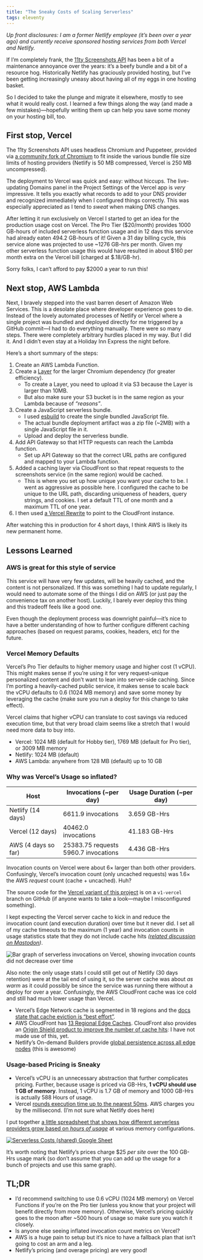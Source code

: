 ```yaml
---
title: "The Sneaky Costs of Scaling Serverless"
tags: eleventy
---
```

_Up front disclosures: I am a former Netlify employee (it’s been over a year ago) and currently receive sponsored hosting services from both Vercel and Netlify._

If I’m completely frank, the [11ty Screenshots API](https://www.11ty.dev/docs/services/screenshots/) has been a bit of a maintenance annoyance over the years: it’s a beefy bundle and a bit of a resource hog. Historically Netlify has graciously provided hosting, but I’ve been getting increasingly uneasy about having all of my eggs in one hosting basket.

So I decided to take the plunge and migrate it elsewhere, mostly to see what it would really cost. I learned a few things along the way (and made a few mistakes)—hopefully writing them up can help you save some money on your hosting bill, too.

## First stop, Vercel

The 11ty Screenshots API uses headless Chromium and Puppeteer, provided via [a community fork of Chromium](https://github.com/Sparticuz/chromium) to fit inside the various bundle file size limits of hosting providers (Netlify is 50 MB compressed, Vercel is 250 MB uncompressed).

The deployment to Vercel was quick and easy: without hiccups. The live-updating Domains panel in the Project Settings of the Vercel app is _very_ impressive. It tells you exactly what records to add to your DNS provider and recognized immediately when I configured things correctly. This was especially appreciated as I tend to _sweat_ when making DNS changes.

After letting it run exclusively on Vercel I started to get an idea for the production usage cost on Vercel. The Pro Tier ($20/month) provides 1000 GB-hours of included serverless function usage and in 12 days this service had already eaten 494.2 GB-hours of it! Given a 31 day billing cycle, this service alone was projected to use ~1276 GB-hrs per month. Given my other serverless function usage this would have resulted in about $160 per month extra on the Vercel bill (charged at $.18/GB-hr).

Sorry folks, I can’t afford to pay $2000 a year to run this!

## Next stop, AWS Lambda

Next, I bravely stepped into the vast barren desert of Amazon Web Services. This is a desolate place where developer experience goes to die. Instead of the lovely automated processes of Netlify or Vercel where a single project was bundled and deployed directly for me triggered by a GitHub commit—I had to do everything manually. There were so many steps. There were completely arbitrary hurdles placed in my way. But I did it. And I didn’t even stay at a Holiday Inn Express the night before.

Here’s a short summary of the steps:

1. Create an AWS Lambda Function.
1. Create a [Layer](https://docs.aws.amazon.com/lambda/latest/dg/chapter-layers.html) for the larger Chromium dependency (for greater efficiency).
	* To create a Layer, you need to upload it via S3 because the Layer is larger than 10MB.
	* But also make sure your S3 bucket is in the same region as your Lambda because of *“reasons”*.
1. Create a JavaScript serverless bundle.
	* I used [esbuild](https://esbuild.github.io/) to create the single bundled JavaScript file.
	* The actual bundle deployment artifact was a zip file (~2MB) with a single JavaScript file in it.
	* Upload and deploy the serverless bundle.
1. Add API Gateway so that HTTP requests can reach the Lambda function.
	* Set up API Gateway so that the correct URL paths are configured and mapped to your Lambda function.
1. Added a caching layer via CloudFront so that repeat requests to the screenshots service (in the same region) would be cached.
	* This is where you set up how unique you want your cache to be. I went as aggressive as possible here. I configured the cache to be unique to the URL path, discarding uniqueness of headers, query strings, and cookies. I set a default TTL of one month and a maximum TTL of one year.
1. I then used [a Vercel Rewrite](https://vercel.com/docs/edge-network/rewrites) to point to the CloudFront instance.

After watching this in production for 4 short days, I think AWS is likely its new permanent home.

## Lessons Learned

### AWS is great for this style of service

This service will have very few updates, will be heavily cached, and the content is not personalized. If this was something I had to update regularly, I would need to automate some of the things I did on AWS (or just pay the convenience tax on another host). Luckily, I barely ever deploy this thing and this tradeoff feels like a good one.

Even though the deployment process was downright painful—it’s nice to have a better understanding of how to further configure different caching approaches (based on request params, cookies, headers, etc) for the future.

### Vercel Memory Defaults

Vercel’s Pro Tier defaults to higher memory usage and higher cost (1 vCPU). This might makes sense if you’re using it for very request-unique personalized content and don’t want to lean into server-side caching. Since I’m porting a heavily-cached public service, it makes sense to scale back the vCPU defaults to 0.6 (1024 MB memory) and save some money by leveraging the cache (make sure you run a deploy for this change to take effect).

Vercel claims that higher vCPU can translate to cost savings via reduced execution time, but that very broad claim seems like a stretch that I would need more data to buy into.

* Vercel: 1024 MB (default for Hobby tier), 1769 MB (default for Pro tier), or 3009 MB memory
* Netlify: 1024 MB (default)
* AWS Lambda: anywhere from 128 MB (default) up to 10 GB

### Why was Vercel’s Usage so inflated?

<table>
  <thead>
    <tr>
      <th>Host</th>
      <th>Invocations (~per day)</th>
      <th class="numeric">Usage Duration (~per day)</th>
    </tr>
  </thead>
  <tbody>
    <tr>
      <td>Netlify (14 days)</td>
      <td>6611.9 invocations</td><!-- 92567 -->
      <td class="numeric">3.659 GB-Hrs</td><!-- 51.23 -->
    </tr>
    <tr>
      <td>Vercel (12 days)</td>
      <td>40462.0 invocations</td><!-- 485545 -->
      <td class="numeric">41.183 GB-Hrs</td><!-- 494.2 -->
    </tr>
    <tr>
      <td>AWS (4 days so far)</td>
      <td>25383.75 requests<br>5960.7 invocations</td><!-- 23843 API gateway, 101535 Cloudfront -->
      <td class="numeric">4.436 GB-Hrs</td><!-- 63884 seconds, 17.74555556h -->
    </tr>
  </tbody>
</table>

Invocation counts on Vercel were about 6× larger than both other providers. Confusingly, Vercel’s invocation count (only uncached requests) was 1.6× the AWS _request_ count (cache + uncached). Huh?

The source code for the [Vercel variant of this project](https://github.com/11ty/api-screenshot/tree/v1-vercel) is on a `v1-vercel` branch on GitHub (if anyone wants to take a look—maybe I misconfigured something).

I kept expecting the Vercel server cache to kick in and reduce the invocation count (and execution duration) over time but it never did. I set all of my cache timeouts to the maximum (1 year) and invocation counts in usage statistics state that they do not include cache hits _([related discussion on Mastodon](https://fediverse.zachleat.com/@zachleat/112899549153465977))_.

<img src="/web/img/posts/serverless-cost/vercel-invocations-2.png" alt="Bar graph of serverless invocations on Vercel, showing invocation counts did not decrease over time">

Also note: the only usage stats I could still get out of Netlify (30 days retention) were at the tail end of using it, so the server cache was about _as warm_ as it could possibly be since the service was running there without a deploy for over a year. Confusingly, the AWS CloudFront cache was ice cold and still had much lower usage than Vercel.

* Vercel’s Edge Network cache is segmented in 18 regions and the [docs state that cache eviction is “best effort”](https://vercel.com/docs/edge-network/caching#limits).
* AWS CloudFront has [13 Regional Edge Caches](https://aws.amazon.com/cloudfront/features/). CloudFront also provides an [Origin Shield product to improve the number of cache hits](https://docs.aws.amazon.com/AmazonCloudFront/latest/DeveloperGuide/cache-hit-ratio.html#cache-hit-ratio-use-origin-shield): I have not made use of this, yet.
* Netlify’s On-demand Builders provide [global persistence across all edge nodes](https://www.netlify.com/blog/2021/10/25/faster-more-reliable-page-loads-with-update-to-on-demand-builders/) (this is awesome)

### Usage-based Pricing is Sneaky

* Vercel’s vCPU is an unnecessary abstraction that further complicates pricing. Further, because usage is priced via GB-Hrs, **1 vCPU should use 1 GB of memory**. Instead, 1 vCPU is 1.7 GB of memory and 1000 GB-Hrs is actually 588 Hours of usage.
* Vercel [rounds execution time up to the nearest 50ms](https://vercel.com/docs/functions/usage-and-pricing). AWS charges you by the millisecond. (I’m not sure what Netlify does here)

I put together [a little spreadsheet that shows how different serverless providers grow based on _hours of usage_](https://docs.google.com/spreadsheets/d/1gsTXuAcZdjuvp0rt0HtL1w7WiyAljjRaDiojbWT_Sx8/edit?usp=sharing) at various memory configurations.

<a href="https://docs.google.com/spreadsheets/d/1gsTXuAcZdjuvp0rt0HtL1w7WiyAljjRaDiojbWT_Sx8/edit?usp=sharing"><img src="/web/img/posts/serverless-cost/graph.png" alt="Serverless Costs (shared) Google Sheet"></a>

It’s worth noting that Netlify’s prices charge $25 _per site_ over the 100 GB-Hrs usage mark (so don’t assume that you can add up the usage for a bunch of projects and use this same graph).

## TL;DR

* I’d recommend switching to use 0.6 vCPU (1024 MB memory) on Vercel Functions if you’re on the Pro tier (unless you know that your project will benefit directly from more memory). Otherwise, Vercel’s pricing quickly goes to the moon after ~500 hours of usage so make sure you watch it closely.
* Is anyone else seeing inflated invocation count metrics on Vercel?
* AWS is a huge pain to setup but it’s nice to have a fallback plan that isn’t going to cost an arm and a leg.
* Netlify’s pricing (and overage pricing) are very good!